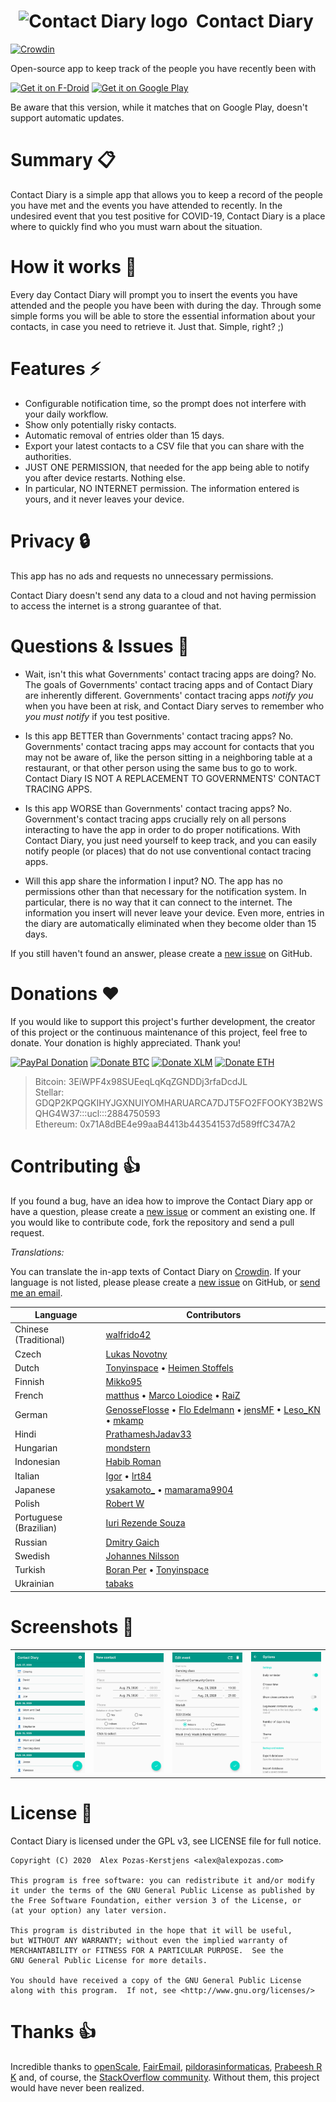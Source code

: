 &nbsp; <img src="https://github.com/apozas/contactdiary/blob/master/fastlane/metadata/android/en-US/images/icon.png" alt="Contact Diary logo" height="60"/> &nbsp;Contact Diary
=========
[![Crowdin](https://badges.crowdin.net/contactdiary/localized.svg)](https://crowdin.com/project/contactdiary)

Open-source app to keep track of the people you have recently been with

<a href="https://f-droid.org/repository/browse/?fdid=com.apozas.contactdiary" target="_blank"><img src="https://f-droid.org/badge/get-it-on.png" alt="Get it on F-Droid" height="80"/></a> <a href="https://play.google.com/store/apps/details?id=com.apozas.contactdiary" target="_blank"><img src="https://play.google.com/intl/en_us/badges/images/generic/en-play-badge.png" alt="Get it on Google Play" height="80"/></a>

Be aware that this version, while it matches that on Google Play, doesn't support automatic updates.

# Summary :clipboard:

Contact Diary is a simple app that allows you to keep a record of the people you have met and the events you have attended to recently. In the undesired event that you test positive for COVID-19, Contact Diary is a place where to quickly find who you must warn about the situation.

# How it works :hammer:
Every day Contact Diary will prompt you to insert the events you have attended and the people you have been with during the day. Through some simple forms you will be able to store the essential information about your contacts, in case you need to retrieve it. Just that. Simple, right? ;)

# Features :zap:
- Configurable notification time, so the prompt does not interfere with your daily workflow.
- Show only potentially risky contacts.
- Automatic removal of entries older than 15 days.
- Export your latest contacts to a CSV file that you can share with the authorities.
- JUST ONE PERMISSION, that needed for the app being able to notify you after device restarts. Nothing else.
- In particular, NO INTERNET permission. The information entered is yours, and it never leaves your device.

# Privacy :lock:
This app has no ads and requests no unnecessary permissions.

Contact Diary doesn't send any data to a cloud and not having permission to access the internet is a strong guarantee of that.

# Questions & Issues :thinking:

- Wait, isn't this what Governments' contact tracing apps are doing?
No. The goals of Governments' contact tracing apps and of Contact Diary are inherently different. Governments' contact tracing apps _notify you_ when you have been at risk, and Contact Diary serves to remember who _you must notify_ if you test positive.

- Is this app BETTER than Governments' contact tracing apps?
No. Governments' contact tracing apps may account for contacts that you may not be aware of, like the person sitting in a neighboring table at a restaurant, or that other person using the same bus to go to work. Contact Diary IS NOT A REPLACEMENT TO GOVERNMENTS' CONTACT TRACING APPS.

- Is this app WORSE than Governments' contact tracing apps?
No. Government's contact tracing apps crucially rely on all persons interacting to have the app in order to do proper notifications. With Contact Diary, you just need yourself to keep track, and you can easily notify people (or places) that do not use conventional contact tracing apps.

- Will this app share the information I input?
NO. The app has no permissions other than that necessary for the notification system. In particular, there is no way that it can connect to the internet. The information you insert will never leave your device. Even more, entries in the diary are automatically eliminated when they become older than 15 days.

If you still haven't found an answer, please create a [new issue](https://github.com/apozas/contactdiary/issues/new/choose) on GitHub.

# Donations :heart:

If you would like to support this project's further development, the creator of this project or the continuous maintenance of this project, feel free to donate. Your donation is highly appreciated. Thank you!

[![PayPal Donation](https://www.paypalobjects.com/en_US/DK/i/btn/btn_donateCC_LG.gif)](https://paypal.me/apozasker)
<a href="bitcoin:3EiWPF4x98SUEeqLqKqZGNDDj3rfaDcdJL"><img src="https://drive.google.com/uc?export=view&id=1UCywyTVUW_hCPpU9y4LXqN5_MRd7vYT8" width="100" height="auto" title="Donate BTC" /></a>
<a href="web+stellar:pay?destination=GDQP2KPQGKIHYJGXNUIYOMHARUARCA7DJT5FO2FFOOKY3B2WSQHG4W37&memo=2884750593&memo_type=MEMO_ID"><img src="https://drive.google.com/uc?export=view&id=12juczJtFzWjthH56kdvpM43Y21ftEnIj" width="100" height="auto" title="Donate XLM" /></a>
<a href="ethereum:0x71A8dBE4e99aaB4413b443541537d589ffC347A2"><img src="https://drive.google.com/uc?export=view&id=1AWo3ZVxd3p4BlZDMc7W-jwc-1aSVQ3d6" width="100" height="auto" title="Donate ETH" /></a>
  
> Bitcoin: 3EiWPF4x98SUEeqLqKqZGNDDj3rfaDcdJL<br>Stellar: GDQP2KPQGKIHYJGXNUIYOMHARUARCA7DJT5FO2FFOOKY3B2WSQHG4W37:::ucl:::2884750593<br>Ethereum: 0x71A8dBE4e99aaB4413b443541537d589ffC347A2

# Contributing :+1:

If you found a bug, have an idea how to improve the Contact Diary app or have a question, please create a [new issue](https://github.com/apozas/contactdiary/issues/new/choose) or comment an existing one. If you would like to contribute code, fork the repository and send a pull request.

_Translations:_

You can translate the in-app texts of Contact Diary on [Crowdin](https://crwd.in/contactdiary). If your language is not listed, please please create a [new issue](https://github.com/apozas/contactdiary/issues/new/choose) on GitHub, or [send me an email](mailto:contactdiary@alexpozas.com).

| Language | Contributors |
|----------|--------------|
| Chinese (Traditional) | [walfrido42](https://crowdin.com/profile/walfrido42) |
| Czech | [Lukas Novotny](https://forum.xda-developers.com/m/novas78.7100773) |
| Dutch | [Tonyinspace](https://crowdin.com/profile/Tonyinspace) &bull; [Heimen Stoffels](https://github.com/Vistaus) |
| Finnish | [Mikko95](https://crowdin.com/profile/Mikko95) |
| French | [matthus](https://crowdin.com/profile/matthus) &bull; [Marco Loiodice](https://crowdin.com/profile/adaok) &bull; [RaiZ](https://forum.xda-developers.com/m/raiz.8020437/) |
| German | [GenosseFlosse](https://github.com/GenosseFlosse) &bull; [Flo Edelmann](https://github.com/FloEdelmann) &bull; [jensMF](https://crowdin.com/profile/jensMF) &bull; [Leso_KN](https://github.com/leso-kn) &bull; [mkamp](https://crowdin.com/profile/mkamp) |
| Hindi | [PrathameshJadav33](https://github.com/PrathameshJadhav33) |
| Hungarian | [mondstern](https://github.com/mondlicht-und-sterne) |
| Indonesian | [Habib Roman](https://github.com/hexatester) |
| Italian | [Igor](https://github.com/igor-cali) &bull; [lrt84](https://crowdin.com/profile/lrt84) |
| Japanese | [ysakamoto_](https://crowdin.com/profile/ysakamoto_) &bull; [mamarama9904](https://crowdin.com/profile/mamarama9904)|
| Polish | [Robert W](https://crowdin.com/profile/wasikr7) |
| Portuguese (Brazilian) | [Iuri Rezende Souza](https://github.com/riuri) |
| Russian | [Dmitry Gaich](https://gaichtranslations.ru) |
| Swedish | [Johannes Nilsson](https://github.com/nlssn) |
| Turkish | [Boran Per](https://crowdin.com/profile/perboran) &bull; [Tonyinspace](https://crowdin.com/profile/Tonyinspace) |
| Ukrainian | [tabaks](https://github.com/tabaks) |

# Screenshots :eyes:

<table>
  <tr>
    <th>
        <a href="fastlane/metadata/android/en-US/images/phoneScreenshots/1.jpg" target="_blank">
        <img src='fastlane/metadata/android/en-US/images/phoneScreenshots/1.jpg' width='200px' alt='Main screen' /> </a>
    </th>
    <th>
        <a href="fastlane/metadata/android/en-US/images/phoneScreenshots/2.jpg" target="_blank">
        <img src='fastlane/metadata/android/en-US/images/phoneScreenshots/2.jpg' width='200px' alt='New contact' /> </a>
    </th>
    <th>
        <a href="fastlane/metadata/android/en-US/images/phoneScreenshots/3.jpg" target="_blank">
        <img src='fastlane/metadata/android/en-US/images/phoneScreenshots/3.jpg' width='200px' alt='Edit event' /> </a>
    </th>
    <th>
        <a href="fastlane/metadata/android/en-US/images/phoneScreenshots/4.jpg" target="_blank">
        <img src='fastlane/metadata/android/en-US/images/phoneScreenshots/4.jpg' width='200px' alt='Settings' /> </a>
    </th>
  </tr>
</table>

# License :page_facing_up:

Contact Diary is licensed under the GPL v3, see LICENSE file for full notice.

    Copyright (C) 2020  Alex Pozas-Kerstjens <alex@alexpozas.com>
    
    This program is free software: you can redistribute it and/or modify
    it under the terms of the GNU General Public License as published by
    the Free Software Foundation, either version 3 of the License, or
    (at your option) any later version.

    This program is distributed in the hope that it will be useful,
    but WITHOUT ANY WARRANTY; without even the implied warranty of
    MERCHANTABILITY or FITNESS FOR A PARTICULAR PURPOSE.  See the
    GNU General Public License for more details.

    You should have received a copy of the GNU General Public License
    along with this program.  If not, see <http://www.gnu.org/licenses/>

# Thanks :thumbsup:

Incredible thanks to [openScale](https://github.com/oliexdev/openScale), [FairEmail](https://github.com/M66B/FairEmail/), [pildorasinformaticas](https://www.youtube.com/channel/UCdulIs-x_xrRd1ezwJZR9ww), [Prabeesh R K](https://www.youtube.com/channel/UCfQkNueQenRQQ1NnCBe6eQQ) and, of course, the [StackOverflow community](https://www.stackoverflow.com). Without them, this project would have never been realized.	
